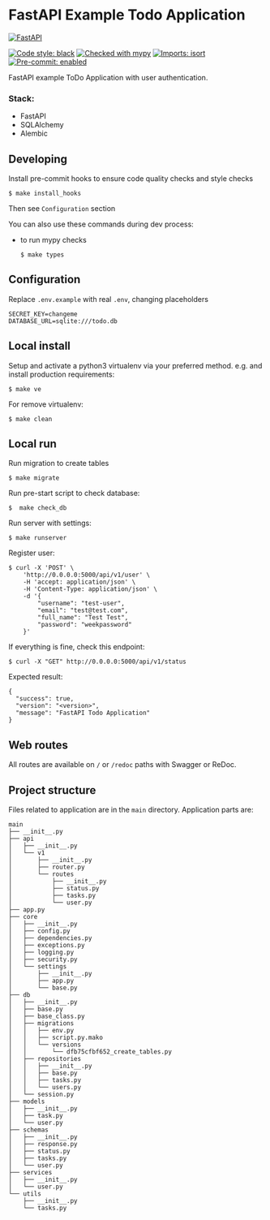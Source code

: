FastAPI Example Todo Application
====================

[![FastAPI](https://img.shields.io/badge/FastAPI-005571?style=for-the-badge&logo=fastapi)](https://github.com/tiangolo/fastapi)

[![Code style: black](https://img.shields.io/badge/code%20style-black-000000.svg)](https://github.com/psf/black)
[![Checked with mypy](http://www.mypy-lang.org/static/mypy_badge.svg)](http://mypy-lang.org/)
[![Imports: isort](https://img.shields.io/badge/%20imports-isort-%231674b1?style=flat&labelColor=ef8336)](https://pycqa.github.io/isort/)
[![Pre-commit: enabled](https://img.shields.io/badge/pre--commit-enabled-brightgreen?logo=pre-commit&logoColor=white&style=flat)](https://github.com/pre-commit/pre-commit)

FastAPI example ToDo Application with user authentication.

### Stack:
- FastAPI
- SQLAlchemy
- Alembic

Developing
-----------

Install pre-commit hooks to ensure code quality checks and style checks


    $ make install_hooks

Then see `Configuration` section

You can also use these commands during dev process:

- to run mypy checks


      $ make types

Configuration
--------------

Replace `.env.example` with real `.env`, changing placeholders

```
SECRET_KEY=changeme
DATABASE_URL=sqlite:///todo.db
```

Local install
-------------

Setup and activate a python3 virtualenv via your preferred method. e.g. and install production requirements:


    $ make ve

For remove virtualenv:


    $ make clean


Local run
-------------
Run migration to create tables

    $ make migrate

Run pre-start script to check database:

    $  make check_db

Run server with settings:

    $ make runserver

Register user:

    $ curl -X 'POST' \
        'http://0.0.0.0:5000/api/v1/user' \
        -H 'accept: application/json' \
        -H 'Content-Type: application/json' \
        -d '{
            "username": "test-user",
            "email": "test@test.com",
            "full_name": "Test Test",
            "password": "weekpassword"
        }'

If everything is fine, check this endpoint:

    $ curl -X "GET" http://0.0.0.0:5000/api/v1/status

Expected result:

```
{
  "success": true,
  "version": "<version>",
  "message": "FastAPI Todo Application"
}
```


Web routes
----------
All routes are available on ``/`` or ``/redoc`` paths with Swagger or ReDoc.


Project structure
-----------------
Files related to application are in the ``main`` directory.
Application parts are:
```text
main
├── __init__.py
├── api
│   ├── __init__.py
│   └── v1
│       ├── __init__.py
│       ├── router.py
│       └── routes
│           ├── __init__.py
│           ├── status.py
│           ├── tasks.py
│           └── user.py
├── app.py
├── core
│   ├── __init__.py
│   ├── config.py
│   ├── dependencies.py
│   ├── exceptions.py
│   ├── logging.py
│   ├── security.py
│   └── settings
│       ├── __init__.py
│       ├── app.py
│       └── base.py
├── db
│   ├── __init__.py
│   ├── base.py
│   ├── base_class.py
│   ├── migrations
│   │   ├── env.py
│   │   ├── script.py.mako
│   │   └── versions
│   │       └── dfb75cfbf652_create_tables.py
│   ├── repositories
│   │   ├── __init__.py
│   │   ├── base.py
│   │   ├── tasks.py
│   │   └── users.py
│   └── session.py
├── models
│   ├── __init__.py
│   ├── task.py
│   └── user.py
├── schemas
│   ├── __init__.py
│   ├── response.py
│   ├── status.py
│   ├── tasks.py
│   └── user.py
├── services
│   ├── __init__.py
│   └── user.py
└── utils
    ├── __init__.py
    └── tasks.py

```
